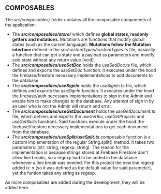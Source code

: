 ## COMPOSABLES
The *src/composables/* folder contains all the composable components of the application:
- The ***src/composables/store/*** which defines **global states, readonly getters and mutations**. Mutations are functions that modify global states (such as the current language). **Mutations follow the Mutation interface** defined in the *src/customTypes/customTypes.ts* file, basically a function that can get a state and a payload as parameters and modify said state without any return value (void).
- The ***src/composables/useSetDoc*** holds the *useSedDoc.ts* file, which defines and exports the *useSetDoc* function. It executes under the hood the firebase/firestore necessary implementations to add documents to the database.
- The ***src/composables/useSignIn*** holds the *useSignIn.ts* file, which defines and exports the *useSignIn* function. It executes under the hood the firebase/auth necessary implementations to sign in the Admin and enable him to make changes to the database. Any attempt of sign in by an user who is not the Admin will return and error.
- The ***src/composables/useGetDocument*** holds the *useGetDocument.ts* file, which defines and exports the *useGetBio*, *useGetProjects* and *useGetSkills* functions. Said functions execute under the hood the firebase/firestore necessary implementations to get each document from the database.
- The ***src/composables/useSplit/useSplit.ts*** composable function is a custom implementation
of the regular String.split() method. It takes two paramaters: (str: string, regexp: string). The reason for the implementation is because strings stored at
Firebase Firestore don't allow line breaks, so a regexp had to be added in the database whenever a line break was needed. For this project the new line regexp added is: *n* (so it was defined as the default value for said parameter), yet the funtion takes any string as regexp.

As more composables are added during the development, they will be added here.

